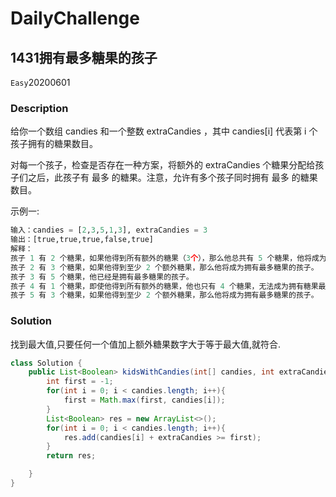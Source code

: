 # DailyChallenge

## 1431拥有最多糖果的孩子

`Easy`20200601

### Description

给你一个数组 candies 和一个整数 extraCandies ，其中 candies[i] 代表第 i 个孩子拥有的糖果数目。

对每一个孩子，检查是否存在一种方案，将额外的 extraCandies 个糖果分配给孩子们之后，此孩子有 最多 的糖果。注意，允许有多个孩子同时拥有 最多 的糖果数目。

示例一:

```python
输入：candies = [2,3,5,1,3], extraCandies = 3
输出：[true,true,true,false,true]
解释：
孩子 1 有 2 个糖果，如果他得到所有额外的糖果（3个），那么他总共有 5 个糖果，他将成为拥有最多糖果的孩子。
孩子 2 有 3 个糖果，如果他得到至少 2 个额外糖果，那么他将成为拥有最多糖果的孩子。
孩子 3 有 5 个糖果，他已经是拥有最多糖果的孩子。
孩子 4 有 1 个糖果，即使他得到所有额外的糖果，他也只有 4 个糖果，无法成为拥有糖果最多的孩子。
孩子 5 有 3 个糖果，如果他得到至少 2 个额外糖果，那么他将成为拥有最多糖果的孩子。
```

### Solution

找到最大值,只要任何一个值加上额外糖果数字大于等于最大值,就符合.

```java
class Solution {
    public List<Boolean> kidsWithCandies(int[] candies, int extraCandies) {
        int first = -1;
        for(int i = 0; i < candies.length; i++){
            first = Math.max(first, candies[i]);
        }
        List<Boolean> res = new ArrayList<>();
        for(int i = 0; i < candies.length; i++){
            res.add(candies[i] + extraCandies >= first);
        }
        return res;

    }
}
```
